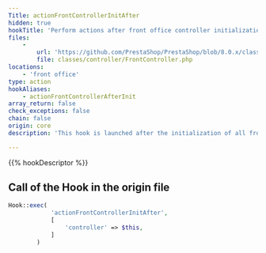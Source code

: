 ```yaml
---
Title: actionFrontControllerInitAfter
hidden: true
hookTitle: 'Perform actions after front office controller initialization'
files:
    -
        url: 'https://github.com/PrestaShop/PrestaShop/blob/8.0.x/classes/controller/FrontController.php'
        file: classes/controller/FrontController.php
locations:
    - 'front office'
type: action
hookAliases:
    - actionFrontControllerAfterInit
array_return: false
check_exceptions: false
chain: false
origin: core
description: 'This hook is launched after the initialization of all front office controllers'

---
```


{{% hookDescriptor %}}

## Call of the Hook in the origin file

```php
Hook::exec(
            'actionFrontControllerInitAfter',
            [
                'controller' => $this,
            ]
        )
```
